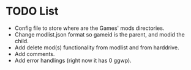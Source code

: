 # TODO List
* Config file to store where are the Games' mods directories.
* Change modlist.json format so gameid is the parent, and modid the child.
* Add delete mod(s) functionality from modlist and from harddrive.
* Add comments.
* Add error handlings (right now it has 0 ggwp).
